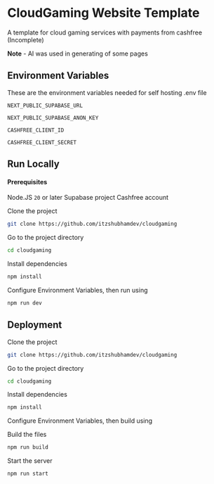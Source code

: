# CloudGaming Website Template

A template for cloud gaming services with payments from cashfree (Incomplete)

**Note** - AI was used in generating of some pages

## Environment Variables

These are the environment variables needed for self hosting .env file

`NEXT_PUBLIC_SUPABASE_URL`

`NEXT_PUBLIC_SUPABASE_ANON_KEY`

`CASHFREE_CLIENT_ID`

`CASHFREE_CLIENT_SECRET`

## Run Locally


#### Prerequisites

Node.JS `20` or later
Supabase project
Cashfree account

Clone the project

```bash
git clone https://github.com/itzshubhamdev/cloudgaming
```

Go to the project directory

```bash
cd cloudgaming
```

Install dependencies

```bash
npm install
```

Configure Environment Variables, then run using

```bash
npm run dev
```

## Deployment

Clone the project

```bash
git clone https://github.com/itzshubhamdev/cloudgaming
```

Go to the project directory

```bash
cd cloudgaming
```

Install dependencies

```bash
npm install
```

Configure Environment Variables, then build using

Build the files

```bash
npm run build
```

Start the server

```bash
npm run start
```